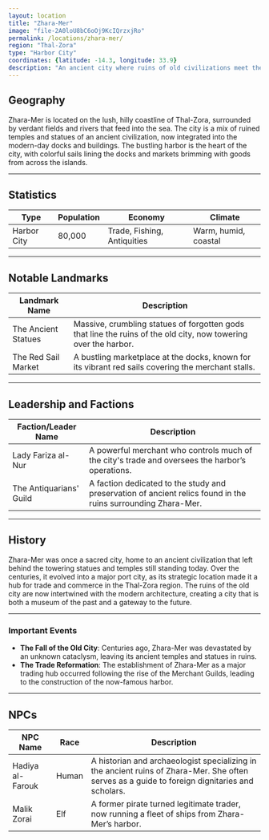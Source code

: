 ```yaml
---
layout: location
title: "Zhara-Mer"
image: "file-2A0loU8bC6oOj9KcIQrzxjRo"
permalink: /locations/zhara-mer/
region: "Thal-Zora"
type: "Harbor City"
coordinates: {latitude: -14.3, longitude: 33.9}
description: "An ancient city where ruins of old civilizations meet the bustling commerce of a thriving harbor, Zhara-Mer is a place where history and progress intertwine."
---
```


## Geography

Zhara-Mer is located on the lush, hilly coastline of Thal-Zora, surrounded by verdant fields and rivers that feed into the sea. The city is a mix of ruined temples and statues of an ancient civilization, now integrated into the modern-day docks and buildings. The bustling harbor is the heart of the city, with colorful sails lining the docks and markets brimming with goods from across the islands.

---

## Statistics

| Type             | Population | Economy                    | Climate                     |
|------------------|------------|----------------------------|-----------------------------|
| Harbor City      | 80,000     | Trade, Fishing, Antiquities | Warm, humid, coastal         |

---

## Notable Landmarks

| Landmark Name          | Description                                                                                     |
|------------------------|-------------------------------------------------------------------------------------------------|
| The Ancient Statues     | Massive, crumbling statues of forgotten gods that line the ruins of the old city, now towering over the harbor. |
| The Red Sail Market     | A bustling marketplace at the docks, known for its vibrant red sails covering the merchant stalls. |

---

## Leadership and Factions

| Faction/Leader Name    | Description                                                                                     |
|------------------------|-------------------------------------------------------------------------------------------------|
| Lady Fariza al-Nur      | A powerful merchant who controls much of the city's trade and oversees the harbor’s operations.  |
| The Antiquarians' Guild | A faction dedicated to the study and preservation of ancient relics found in the ruins surrounding Zhara-Mer. |

---

## History

Zhara-Mer was once a sacred city, home to an ancient civilization that left behind the towering statues and temples still standing today. Over the centuries, it evolved into a major port city, as its strategic location made it a hub for trade and commerce in the Thal-Zora region. The ruins of the old city are now intertwined with the modern architecture, creating a city that is both a museum of the past and a gateway to the future.

---

### Important Events

- **The Fall of the Old City**: Centuries ago, Zhara-Mer was devastated by an unknown cataclysm, leaving its ancient temples and statues in ruins.
- **The Trade Reformation**: The establishment of Zhara-Mer as a major trading hub occurred following the rise of the Merchant Guilds, leading to the construction of the now-famous harbor.

---

## NPCs

| NPC Name           | Race     | Description                                           |
|--------------------|----------|-------------------------------------------------------|
| Hadiya al-Farouk    | Human    | A historian and archaeologist specializing in the ancient ruins of Zhara-Mer. She often serves as a guide to foreign dignitaries and scholars. |
| Malik Zorai         | Elf      | A former pirate turned legitimate trader, now running a fleet of ships from Zhara-Mer’s harbor. |
